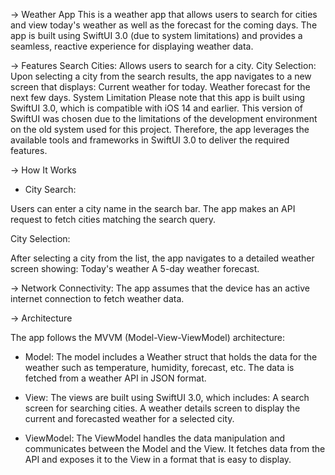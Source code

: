 -> Weather App
This is a weather app that allows users to search for cities and view today's weather as well as the forecast for the coming days. The app is built using SwiftUI 3.0 (due to system limitations) and provides a seamless, reactive experience for displaying weather data.

-> Features
Search Cities: Allows users to search for a city.
City Selection: Upon selecting a city from the search results, the app navigates to a new screen that displays:
Current weather for today.
Weather forecast for the next few days.
System Limitation
Please note that this app is built using SwiftUI 3.0, which is compatible with iOS 14 and earlier. This version of SwiftUI was chosen due to the limitations of the development environment on the old system used for this project. Therefore, the app leverages the available tools and frameworks in SwiftUI 3.0 to deliver the required features.


-> How It Works
- City Search:

Users can enter a city name in the search bar.
The app makes an API request to fetch cities matching the search query.

City Selection:

After selecting a city from the list, the app navigates to a detailed weather screen showing:
Today's weather
A 5-day weather forecast.


-> Network Connectivity: 
The app assumes that the device has an active internet connection to fetch weather data.

-> Architecture

The app follows the MVVM (Model-View-ViewModel) architecture:

- Model:
The model includes a Weather struct that holds the data for the weather such as temperature, humidity, forecast, etc. The data is fetched from a weather API in JSON format.

- View:
The views are built using SwiftUI 3.0, which includes:
A search screen for searching cities.
A weather details screen to display the current and forecasted weather for a selected city.

- ViewModel:
The ViewModel handles the data manipulation and communicates between the Model and the View. It fetches data from the API and exposes it to the View in a format that is easy to display.



